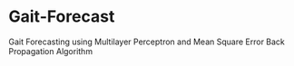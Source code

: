 # Gait-Forecast
Gait Forecasting using Multilayer Perceptron and Mean Square Error Back Propagation Algorithm
